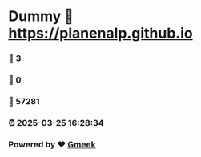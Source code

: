 # Dummy :link: https://planenalp.github.io 
### :page_facing_up: [3](https://planenalp.github.io/tag.html) 
### :speech_balloon: 0 
### :hibiscus: 57281 
### :alarm_clock: 2025-03-25 16:28:34 
### Powered by :heart: [Gmeek](https://github.com/Meekdai/Gmeek)
